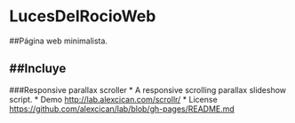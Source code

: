 LucesDelRocioWeb
================

##Página web minimalista. 


##Incluye
-----------------------------

###Responsive parallax scroller
	*	A responsive scrolling parallax slideshow script.
	*	Demo
					http://lab.alexcican.com/scrollr/
	*	License
					https://github.com/alexcican/lab/blob/gh-pages/README.md
